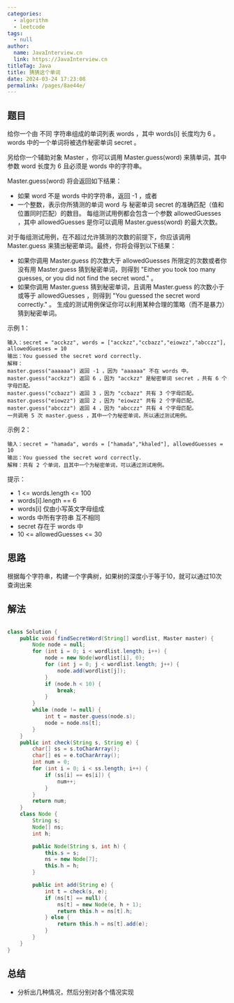 ```yaml
---
categories: 
  - algorithm
  - leetcode
tags: 
  - null
author: 
  name: JavaInterview.cn
  link: https://JavaInterview.cn
titleTag: Java
title: 猜猜这个单词
date: 2024-03-24 17:23:08
permalink: /pages/8ae44e/
---
```


## 题目

给你一个由 不同 字符串组成的单词列表 words ，其中 words[i] 长度均为 6 。words 中的一个单词将被选作秘密单词 secret 。

另给你一个辅助对象 Master ，你可以调用 Master.guess(word) 来猜单词，其中参数 word 长度为 6 且必须是 words 中的字符串。

Master.guess(word) 将会返回如下结果：

* 如果 word 不是 words 中的字符串，返回 -1 ，或者
* 一个整数，表示你所猜测的单词 word 与 秘密单词 secret 的准确匹配（值和位置同时匹配）的数目。
每组测试用例都会包含一个参数 allowedGuesses ，其中 allowedGuesses 是你可以调用 Master.guess(word) 的最大次数。

对于每组测试用例，在不超过允许猜测的次数的前提下，你应该调用 Master.guess 来猜出秘密单词。最终，你将会得到以下结果：

* 如果你调用 Master.guess 的次数大于 allowedGuesses 所限定的次数或者你没有用 Master.guess 猜到秘密单词，则得到 "Either you took too many guesses, or you did not find the secret word." 。
* 如果你调用 Master.guess 猜到秘密单词，且调用 Master.guess 的次数小于或等于 allowedGuesses ，则得到 "You guessed the secret word correctly." 。
生成的测试用例保证你可以利用某种合理的策略（而不是暴力）猜到秘密单词。


示例 1：
    
    输入：secret = "acckzz", words = ["acckzz","ccbazz","eiowzz","abcczz"], allowedGuesses = 10
    输出：You guessed the secret word correctly.
    解释：
    master.guess("aaaaaa") 返回 -1 ，因为 "aaaaaa" 不在 words 中。
    master.guess("acckzz") 返回 6 ，因为 "acckzz" 是秘密单词 secret ，共有 6 个字母匹配。
    master.guess("ccbazz") 返回 3 ，因为 "ccbazz" 共有 3 个字母匹配。
    master.guess("eiowzz") 返回 2 ，因为 "eiowzz" 共有 2 个字母匹配。
    master.guess("abcczz") 返回 4 ，因为 "abcczz" 共有 4 个字母匹配。
    一共调用 5 次 master.guess ，其中一个为秘密单词，所以通过测试用例。
示例 2：

    输入：secret = "hamada", words = ["hamada","khaled"], allowedGuesses = 10
    输出：You guessed the secret word correctly.
    解释：共有 2 个单词，且其中一个为秘密单词，可以通过测试用例。


提示：

* 1 <= words.length <= 100
* words[i].length == 6
* words[i] 仅由小写英文字母组成
* words 中所有字符串 互不相同
* secret 存在于 words 中
* 10 <= allowedGuesses <= 30

## 思路

根据每个字符串，构建一个字典树，如果树的深度小于等于10，就可以通过10次查询出来

## 解法
```java

class Solution {
    public void findSecretWord(String[] wordlist, Master master) {
        Node node = null;
        for (int i = 0; i < wordlist.length; i++) {
            node = new Node(wordlist[i], 0);
            for (int j = 0; j < wordlist.length; j++) {
                node.add(wordlist[j]);
            }
            if (node.h < 10) {
                break;
            }
        }
        while (node != null) {
            int t = master.guess(node.s);
            node = node.ns[t];
        }
    }
    public int check(String s, String e) {
        char[] ss = s.toCharArray();
        char[] es = e.toCharArray();
        int num = 0;
        for (int i = 0; i < ss.length; i++) {
            if (ss[i] == es[i]) {
                num++;
            }
        }
        return num;
    }
    class Node {
        String s;
        Node[] ns;
        int h;

        public Node(String s, int h) {
            this.s = s;
            ns = new Node[7];
            this.h = h;
        }

        public int add(String e) {
            int t = check(s, e);
            if (ns[t] == null) {
                ns[t] = new Node(e, h + 1);
                return this.h = ns[t].h;
            } else {
                return this.h = ns[t].add(e);
            }
        }
    }
}

```

## 总结

- 分析出几种情况，然后分别对各个情况实现 
